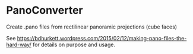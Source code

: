 # PanoConverter
Create .pano files from rectilinear panoramic projections (cube faces)

See https://bdhurkett.wordpress.com/2015/02/12/making-pano-files-the-hard-way/ for details on purpose and usage.
